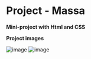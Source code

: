 # Project - Massa 

**Mini-project with Html and CSS**

**Project images**

![image](https://user-images.githubusercontent.com/89205931/183925774-368cfa2b-9119-466e-b21b-c4696c4f4bec.png)
![image](https://user-images.githubusercontent.com/89205931/183925998-f75734ce-f404-4f15-a879-66c587fe0e0e.png)



